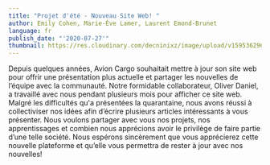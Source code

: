 ```yaml
---
title: "Projet d'été - Nouveau Site Web! "
author: Emily Cohen, Marie-Ève Lamer, Laurent Emond-Brunet
language: fr
publish_date: "'2020-07-27'"
thumbnail: https://res.cloudinary.com/decninixz/image/upload/v1595362968/Blogpost1_ze9bop.jpg
---
```

Depuis quelques années, Avion Cargo souhaitait mettre à jour son site web pour offrir une présentation plus actuelle et partager les nouvelles de l’équipe avec la communauté. Notre formidable collaborateur, Oliver Daniel, a travaillé avec nous pendant plusieurs mois pour afficher ce site web. Malgré les difficultés qu'a présentées la quarantaine, nous avons réussi à collectiviser nos idées afin d’écrire plusieurs articles intéressants à vous présenter. Nous voulons partager avec vous nos projets, nos apprentissages et combien nous apprécions avoir le privilège de faire partie d’une telle société. Nous espérons sincèrement que vous apprécierez cette nouvelle plateforme et qu’elle vous permettra de rester à jour avec nos nouvelles!